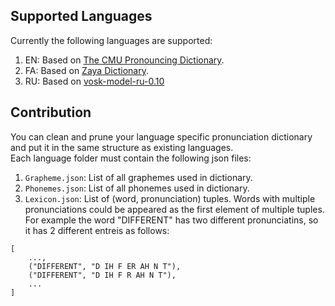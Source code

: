 ## Supported Languages
Currently the following languages are supported:
1. EN: Based on [The CMU Pronouncing Dictionary](http://www.speech.cs.cmu.edu/cgi-bin/cmudict).
2. FA: Based on [Zaya Dictionary](https://www.peykaregan.ir/dataset/%D9%88%D8%A7%DA%98%DA%AF%D8%A7%D9%86-%D8%B2%D8%A7%DB%8C%D8%A7%DB%8C-%D8%B2%D8%A8%D8%A7%D9%86-%D9%81%D8%A7%D8%B1%D8%B3%DB%8C).
3. RU: Based on [vosk-model-ru-0.10](https://alphacephei.com/vosk/models)


## Contribution
You can clean and prune your language specific pronunciation dictionary and put it in the same structure as existing languages.<br>
Each language folder must contain the following json files:
1. ```Grapheme.json```: List of all graphemes used in dictionary.
2. ```Phonemes.json```: List of all phonemes used in dictionary.
3. ```Lexicon.json```: List of (word, pronunciation) tuples. Words with multiple pronunciations could be appeared as the first element of multiple tuples. For example the word "DIFFERENT" has two different pronunciatins, so it has 2 different entreis as follows:
```
[
    ...,
    ("DIFFERENT", "D IH F ER AH N T"),
    ("DIFFERENT", "D IH F R AH N T"),
    ...
]
```
